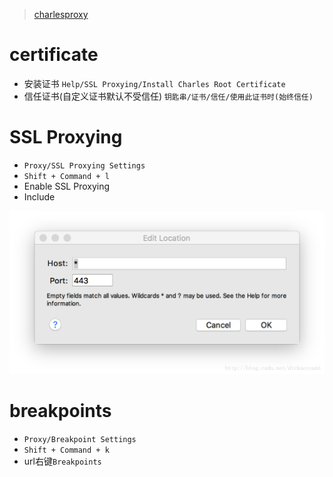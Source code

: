 > [charlesproxy](https://www.charlesproxy.com/)

# certificate

- 安装证书 `Help/SSL Proxying/Install Charles Root Certificate`
- 信任证书(自定义证书默认不受信任) `钥匙串/证书/信任/使用此证书时(始终信任)`

# SSL Proxying

- `Proxy/SSL Proxying Settings`
- `Shift + Command + l`
- Enable SSL Proxying
- Include

![设置所有host](./charles-ssl-proxying.png)

# breakpoints

- `Proxy/Breakpoint Settings`
- `Shift + Command + k`
- url右键`Breakpoints`